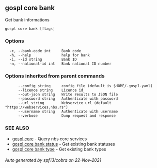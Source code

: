 ## gospl core bank

Get bank informations

```
gospl core bank [flags]
```

### Options

```
  -c, --bank-code int     Bank code
  -h, --help              help for bank
  -i, --id string         Bank ID
  -n, --national-id int   Bank national ID number
```

### Options inherited from parent commands

```
      --config string     config file (default is $HOME/.gospl.yaml)
      --licence string    Licence id
      --out-json string   Write results to JSON file
      --password string   Authenticate with password
      --url string        Webservice url (default "https://webservices.nbs.rs")
      --username string   Authenticate with username
      --verbose           Dump request and response
```

### SEE ALSO

* [gospl core](gospl_core.md)	 - Query nbs core services
* [gospl core bank status](gospl_core_bank_status.md)	 - Get existing bank statuses
* [gospl core bank type](gospl_core_bank_type.md)	 - Get existing bank types

###### Auto generated by spf13/cobra on 22-Nov-2021
